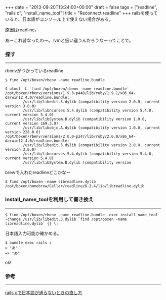+++
date = "2013-08-20T13:24:00+00:00"
draft = false
tags = ["readline", "rails c", "install_name_tool"]
title = "Reconnect readline"
+++
railsを使っていると、日本語がコンソール上で使えない場合がある。

原因はreadline。

あーこれ昔なったわー。rvmと扱い違うんだろうなーってことで。

### 探す
***

rbenvがつかっているreadline

	$ find /opt/boxen/rbenv -name readline.bundle

	$ otool -L `find /opt/boxen/rbenv -name readline.bundle`
	/opt/boxen/rbenv/versions/1.9.3-p448/lib/ruby/1.9.1/x86_64-darwin12.4.0/readline.bundle:
	        /usr/lib/libedit.3.dylib (compatibility version 2.0.0, current version 3.0.0)
	        /usr/lib/libncurses.5.4.dylib (compatibility version 5.4.0, current version 5.4.0)
	        /usr/lib/libSystem.B.dylib (compatibility version 1.0.0, current version 169.3.0)
	        /usr/lib/libobjc.A.dylib (compatibility version 1.0.0, current version 228.0.0)
	/opt/boxen/rbenv/versions/2.0.0-p247/lib/ruby/2.0.0/x86_64-darwin12.4.0/readline.bundle:
	        /usr/lib/libedit.3.dylib (compatibility version 2.0.0, current version 3.0.0)
	        /usr/lib/libncurses.5.4.dylib (compatibility version 5.4.0, current version 5.4.0)
	        /usr/lib/libSystem.B.dylib (compatibility version

brewで入れたreadlineどこかなー

	$ find /opt/boxen -name libreadline.dylib
	/opt/boxen/homebrew/Cellar/readline/6.2.4/lib/libreadline.dylib


### install_name_toolを利用して書き換え
***

	$ find /opt/boxen/rbenv -name readline.bundle -exec install_name_tool -change /usr/lib/libedit.3.dylib `find /opt/boxen -name libreadline.dylib` {} \;

日本語入力可能か確かめる。

	$ bundle exec rails c
	> "あ"
	=> "あ"

ok!

### 参考
***

[rails cで日本語が通らないときの直し方](http://qiita.com/irohiroki/items/c82657b5cb4bdb2aaac4)